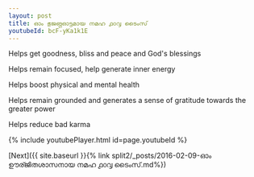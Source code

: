 ```yaml
---
layout: post
title: ഓം ഭുജങ്ഗഓട്ടമായ നമഹ ൧൦൮ ടൈംസ്
youtubeId: bcF-yKa1k1E
---
```

 
 
Helps get goodness, bliss and peace and God's blessings
 
Helps remain focused, help generate inner energy 
 
Helps boost physical and mental health 
 
Helps remain grounded and generates a sense of gratitude towards the greater power 
 
Helps reduce bad karma
 
 
 
 


{% include youtubePlayer.html id=page.youtubeId %}
 
[Next]({{ site.baseurl }}{% link  split2/_posts/2016-02-09-ഓം ഊര്ജിതശാസനായ നമഹ ൧൦൮ ടൈംസ്.md%})
 
